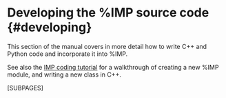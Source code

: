Developing the %IMP source code {#developing}
===============================

This section of the manual covers in more detail how to write C++ and Python
code and incorporate it into %IMP.

See also the [IMP coding tutorial](https://integrativemodeling.org/tutorials/coding/)
for a walkthrough of creating a new %IMP module, and writing a new class
in C++.

[SUBPAGES]
